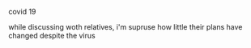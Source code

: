 covid 19

while discussing woth relatives, i'm supruse how little their plans have changed despite the virus
